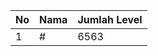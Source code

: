 | No | Nama            | Jumlah Level |
|----|-----------------|--------------|
| 1  | #    |    6563        |
